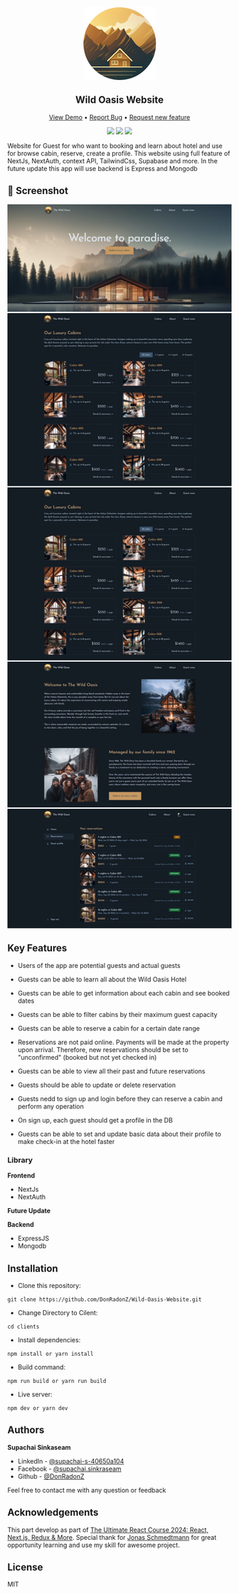 <div align="center">

<img src="./clients/public/logo.png"/>

<h2>Wild Oasis Website</h2>

</div>

<div align="center">

<a href="https://wild-oasis-website-rosy.vercel.app/">View Demo</a>
•
<a href="https://github.com/DonRadonZ/Wild-Oasis-Website/issues">Report Bug</a>
•
<a href="https://github.com/DonRadonZ/Wild-Oasis-Website/pulls">Request new feature</a>

</div>

<div align="center">
<img src="https://img.shields.io/badge/Status-InComplete-success%253Fstyle%253Dflat?style=flat&color=orange
">
<a href="https://www.facebook.com/supachai.sinkraseam/"><img src="https://img.shields.io/badge/Supachai-1877F2?style=for-the-badge&logo=facebook&logoColor=white"/></a>
<a href="https://www.linkedin.com/in/supachai-s-40650a104/"><img src="https://img.shields.io/badge/Supachai_Sinkaseam-0077B5?style=for-the-badge&logo=linkedin&logoColor=white"/></a>
</div>

Website for Guest for who want to booking and learn about hotel and use for browse cabin, reserve, create a profile. This website using full feature of NextJs, NextAuth, context API, TailwindCss, Supabase and more. In the future update this app will use backend is Express and Mongodb


## 📸 Screenshot
<div align="center">
<img src="/screenshot/homepage.png
">
<img src="/screenshot/Cabin.png
">
<img src="/screenshot/cabinpage.png
">
<img src="/screenshot/About.png
">
<img src="/screenshot/reservations.png
">

</div>

## Key Features

* Users of the app are potential guests and actual guests

* Guests can be able to learn all about the Wild Oasis Hotel

* Guests can be able to get information about each cabin and see booked dates

* Guests can be able to filter cabins by their maximum guest capacity 

* Guests can be able to reserve a cabin for a certain date range

* Reservations are not paid online. Payments will be made at the property upon arrival. Therefore, new reservations should be set to "unconfirmed" (booked but not yet checked in)

* Guests can be able to view all their past and future reservations

* Guests should be able to update or delete reservation

* Guests nedd to sign up and login before they can reserve a cabin and perform any operation

* On sign up, each guest should get a profile in the DB

* Guests can be able to set and update basic data about their profile to make check-in at the hotel faster

### Library

**Frontend**
* NextJs
* NextAuth

**Future Update** 

**Backend**

* ExpressJS
* Mongodb


## Installation
* Clone this repository:

```
git clone https://github.com/DonRadonZ/Wild-Oasis-Website.git
```

* Change Directory to Cilent:

```
cd clients
```

* Install dependencies:

```
npm install or yarn install
```

* Build command:

```
npm run build or yarn run build
```

* Live server:

```
npm dev or yarn dev
```

<!-- ## Usage
Use examples liberally, and show the expected output if you can. It's helpful to have inline the smallest example of usage that you can demonstrate, while providing links to more sophisticated examples if they are too long to reasonably include in the README. -->

<!-- ## Support
Tell people where they can go to for help. It can be any combination of an issue tracker, a chat room, an email address, etc. -->

<!-- ## Roadmap
If you have ideas for releases in the future, it is a good idea to list them in the README. -->

<!-- ## Contributing
State if you are open to contributions and what your requirements are for accepting them.

For people who want to make changes to your project, it's helpful to have some documentation on how to get started. Perhaps there is a script that they should run or some environment variables that they need to set. Make these steps explicit. These instructions could also be useful to your future self.

You can also document commands to lint the code or run tests. These steps help to ensure high code quality and reduce the likelihood that the changes inadvertently break something. Having instructions for running tests is especially helpful if it requires external setup, such as starting a Selenium server for testing in a browser. -->

## Authors
 **Supachai Sinkaseam**

* LinkedIn - [@supachai-s-40650a104](https://www.linkedin.com/in/supachai-s-40650a104/)
* Facebook - [@supachai.sinkraseam](https://www.facebook.com/supachai.sinkraseam)
* Github - [@DonRadonZ](https://github.com/DonRadonZ)

Feel free to contact me with any question or feedback

## Acknowledgements

This part develop as part of [The Ultimate React Course 2024: React, Next.js, Redux & More](https://www.udemy.com/course/the-ultimate-react-course/?couponCode=KEEPLEARNING). Special thank for [Jonas Schmedtmann](https://www.udemy.com/user/jonasschmedtmann/) for great opportunity learning and use my skill for awesome project.

<!-- ## Authors and acknowledgment
Show your appreciation to those who have contributed to the project. -->

## License
MIT

<!-- ## Project status
If you have run out of energy or time for your project, put a note at the top of the README saying that development has slowed down or stopped completely. Someone may choose to fork your project or volunteer to step in as a maintainer or owner, allowing your project to keep going. You can also make an explicit request for maintainers. -->
